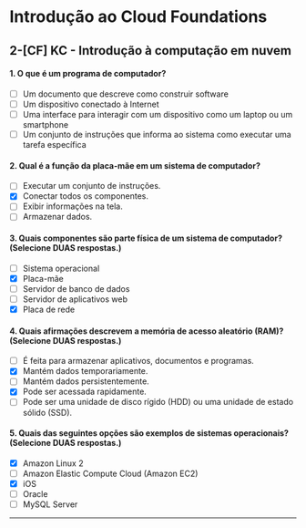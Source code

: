 # Introdução ao Cloud Foundations

## 2-[CF] KC - Introdução à computação em nuvem

#### 1. O que é um programa de computador?

- [ ] Um documento que descreve como construir software
- [ ] Um dispositivo conectado à Internet
- [ ] Uma interface para interagir com um dispositivo como um laptop ou um smartphone
- [ ] Um conjunto de instruções que informa ao sistema como executar uma tarefa específica

#### 2. Qual é a função da placa-mãe em um sistema de computador?

- [ ] Executar um conjunto de instruções.
- [x] Conectar todos os componentes.
- [ ] Exibir informações na tela.
- [ ] Armazenar dados.

#### 3. Quais componentes são parte física de um sistema de computador? (Selecione DUAS respostas.)

- [ ] Sistema operacional
- [x] Placa-mãe
- [ ] Servidor de banco de dados
- [ ] Servidor de aplicativos web
- [x] Placa de rede

#### 4. Quais afirmações descrevem a memória de acesso aleatório (RAM)? (Selecione DUAS respostas.)

- [ ] É feita para armazenar aplicativos, documentos e programas.
- [x] Mantém dados temporariamente.
- [ ] Mantém dados persistentemente.
- [x] Pode ser acessada rapidamente.
- [ ] Pode ser uma unidade de disco rígido (HDD) ou uma unidade de estado sólido (SSD).

#### 5. Quais das seguintes opções são exemplos de sistemas operacionais? (Selecione DUAS respostas.)

- [x] Amazon Linux 2
- [ ] Amazon Elastic Compute Cloud (Amazon EC2)
- [x] iOS
- [ ] Oracle
- [ ] MySQL Server

***
